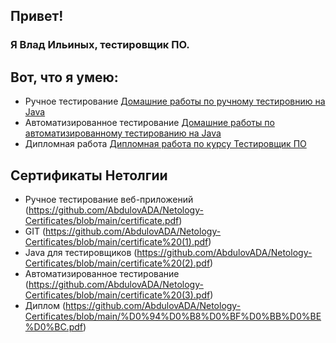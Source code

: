 ## Привет!

### Я Влад Ильиных, тестировщик ПО.

## Вот, что я умею:

  * Ручное тестирование [Домашние работы по ручному тестировнию на Java](https://github.com/stars/AbdulovADA/lists/%D0%B4%D0%BE%D0%BC%D0%B0%D1%88%D0%BD%D0%B8%D0%B5-%D1%80%D0%B0%D0%B1%D0%BE%D1%82%D1%8B-%D0%BD%D0%B0-java)
  * Автоматизированное тестирование [Домашние работы по автоматизированному тестированию на Java](https://github.com/stars/AbdulovADA/lists/%D0%B0%D0%B2%D1%82%D0%BE%D0%BC%D0%B0%D1%82%D0%B8%D0%B7%D0%B8%D1%80%D0%BE%D0%B2%D0%B0%D0%BD%D0%BD%D0%BE%D0%B5-%D1%82%D0%B5%D1%81%D1%82%D0%B8%D1%80%D0%BE%D0%B2%D0%B0%D0%BD%D0%B8%D0%B5) 
  * Дипломная работа [Дипломная работа по курсу Тестировщик ПО](https://github.com/stars/AbdulovADA/lists/%D0%B4%D0%B8%D0%BF%D0%BB%D0%BE%D0%BC%D0%BD%D0%B0%D1%8F-%D1%80%D0%B0%D0%B1%D0%BE%D1%82%D0%B0)
  
## Сертификаты Нетолгии

  * Ручное тестирование веб-приложений (https://github.com/AbdulovADA/Netology-Certificates/blob/main/certificate.pdf)
  * GIT (https://github.com/AbdulovADA/Netology-Certificates/blob/main/certificate%20(1).pdf)
  * Java для тестировщиков (https://github.com/AbdulovADA/Netology-Certificates/blob/main/certificate%20(2).pdf)
  * Автоматизированное тестирование (https://github.com/AbdulovADA/Netology-Certificates/blob/main/certificate%20(3).pdf)
  * Диплом (https://github.com/AbdulovADA/Netology-Certificates/blob/main/%D0%94%D0%B8%D0%BF%D0%BB%D0%BE%D0%BC.pdf)
<!--
**AbdulovADA/AbdulovADA** is a ✨ _special_ ✨ repository because its `README.md` (this file) appears on your GitHub profile.

Here are some ideas to get you started:

- 🔭 I’m currently working on ...
- 🌱 I’m currently learning ...
- 👯 I’m looking to collaborate on ...
- 🤔 I’m looking for help with ...
- 💬 Ask me about ...
- 📫 How to reach me: ...
- 😄 Pronouns: ...
- ⚡ Fun fact: ...
-->
